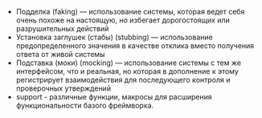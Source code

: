 - Подделка (faking) — использование системы, которая ведет себя очень похоже на настоящую, но избегает дорогостоящих или разрушительных действий
- Установка заглушек (стабы) (stubbing) — использование предопределенного значения в качестве отклика вместо получения ответа от живой системы
- Подставка (моки) (mocking) — использование системы с тем же интерфейсом, что и реальная, но которая в дополнение к этому регистрирует взаимодействия для последующего контроля и проверочных утверждений
- support - различные функции, макросы для расширения функциональности базого фреймворка.